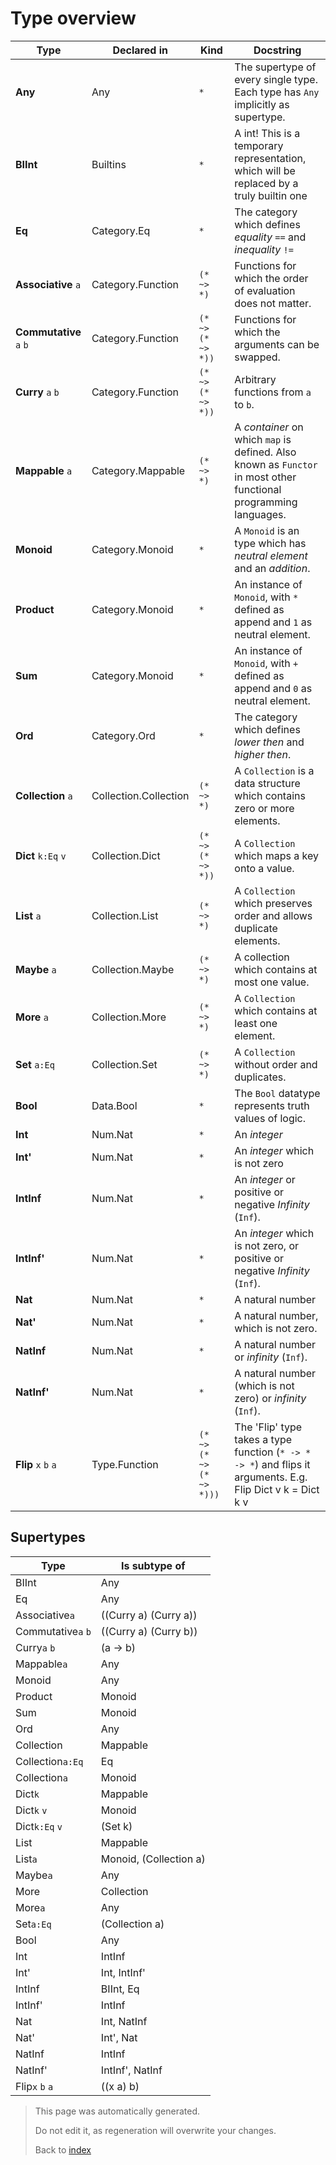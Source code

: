 # Type overview

Type | Declared in | Kind | Docstring
---- | ----------- | ---- | ---------
**Any**  | Any | ````*````  | The supertype of every single type. Each type has ````Any```` implicitly as supertype.
**BIInt**  | Builtins | ````*````  | A int! This is a temporary representation, which will be replaced by a truly builtin one
**Eq**  | Category.Eq | ````*````  | The category which defines _equality_ ````==```` and _inequality_ ````!=````
**Associative** ````a````  | Category.Function | ````(* ~> *)````  | Functions for which the order of evaluation does not matter.
**Commutative** ````a````  ````b````  | Category.Function | ````(* ~> (* ~> *))````  | Functions for which the arguments can be swapped.
**Curry** ````a````  ````b````  | Category.Function | ````(* ~> (* ~> *))````  | Arbitrary functions from ````a```` to ````b````.
**Mappable** ````a````  | Category.Mappable | ````(* ~> *)````  | A _container_ on which ````map```` is defined. Also known as ````Functor```` in most other functional programming languages.
**Monoid**  | Category.Monoid | ````*````  | A ````Monoid```` is an type which has _neutral element_ and an _addition_.
**Product**  | Category.Monoid | ````*````  | An instance of ````Monoid````, with ````*```` defined as append and ````1```` as neutral element.
**Sum**  | Category.Monoid | ````*````  | An instance of ````Monoid````, with ````+```` defined as append and ````0```` as neutral element.
**Ord**  | Category.Ord | ````*````  | The category which defines _lower then_ and _higher then_.
**Collection** ````a````  | Collection.Collection | ````(* ~> *)````  | A ````Collection```` is a data structure which contains zero or more elements.
**Dict** ````k:Eq````  ````v````  | Collection.Dict | ````(* ~> (* ~> *))````  | A ````Collection```` which maps a key onto a value.
**List** ````a````  | Collection.List | ````(* ~> *)````  | A ````Collection```` which preserves order and allows duplicate elements.
**Maybe** ````a````  | Collection.Maybe | ````(* ~> *)````  | A collection which contains at most one value.
**More** ````a````  | Collection.More | ````(* ~> *)````  | A ````Collection```` which contains at least one element.
**Set** ````a:Eq````  | Collection.Set | ````(* ~> *)````  | A ````Collection```` without order and duplicates.
**Bool**  | Data.Bool | ````*````  | The ````Bool```` datatype represents truth values of logic.
**Int**  | Num.Nat | ````*````  | An _integer_
**Int'**  | Num.Nat | ````*````  | An _integer_ which is not zero
**IntInf**  | Num.Nat | ````*````  | An _integer_ or positive or negative _Infinity_ (````Inf````).
**IntInf'**  | Num.Nat | ````*````  | An _integer_ which is not zero, or positive or negative _Infinity_ (````Inf````).
**Nat**  | Num.Nat | ````*````  | A natural number
**Nat'**  | Num.Nat | ````*````  | A natural number, which is not zero.
**NatInf**  | Num.Nat | ````*````  | A natural number or _infinity_ (````Inf````).
**NatInf'**  | Num.Nat | ````*````  | A natural number (which is not zero) or _infinity_ (````Inf````).
**Flip** ````x````  ````b````  ````a````  | Type.Function | ````(* ~> (* ~> (* ~> *)))````  | The 'Flip' type takes a type function (````* -> * -> *````) and flips it arguments. E.g. Flip Dict v k = Dict k v

## Supertypes 

Type | Is subtype of
---- | -------------
BIInt | Any
Eq | Any
Associative````a````  | ((Curry a) (Curry a))
Commutative````a````  ````b````  | ((Curry a) (Curry b))
Curry````a````  ````b````  | (a -> b)
Mappable````a````  | Any
Monoid | Any
Product | Monoid
Sum | Monoid
Ord | Any
Collection | Mappable
Collection````a:Eq````  | Eq
Collection````a````  | Monoid
Dict````k````  | Mappable
Dict````k````  ````v````  | Monoid
Dict````k:Eq````  ````v````  | (Set k)
List | Mappable
List````a````  | Monoid, (Collection a)
Maybe````a````  | Any
More | Collection
More````a````  | Any
Set````a:Eq````  | (Collection a)
Bool | Any
Int | IntInf
Int' | Int, IntInf'
IntInf | BIInt, Eq
IntInf' | IntInf
Nat | Int, NatInf
Nat' | Int', Nat
NatInf | IntInf
NatInf' | IntInf', NatInf
Flip````x````  ````b````  ````a````  | ((x a) b)





> This page was automatically generated.
> 
> 
> Do not edit it, as regeneration will overwrite your changes.
> 
> 
> Back to [index](Index.md)